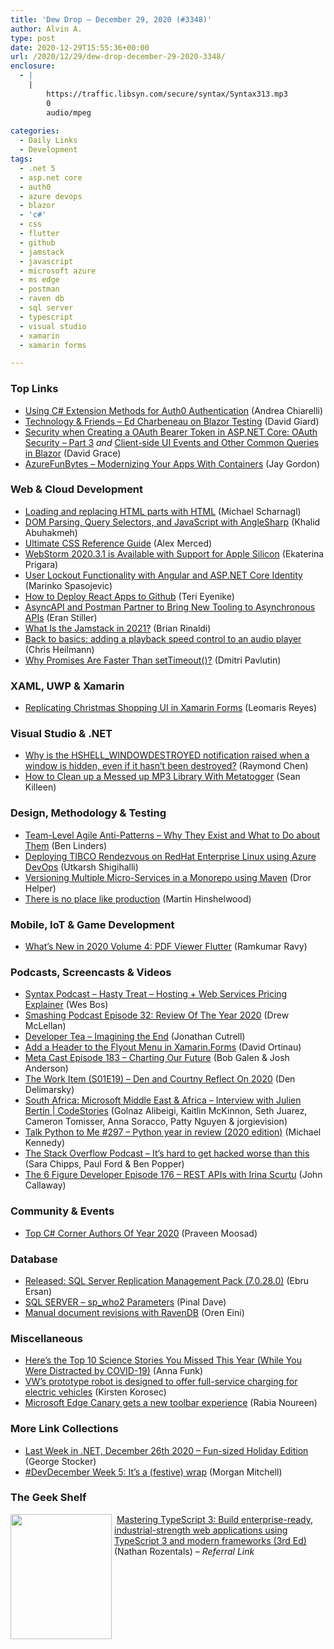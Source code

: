 ```yaml
---
title: 'Dew Drop – December 29, 2020 (#3348)'
author: Alvin A.
type: post
date: 2020-12-29T15:55:36+00:00
url: /2020/12/29/dew-drop-december-29-2020-3348/
enclosure:
  - |
    |
        https://traffic.libsyn.com/secure/syntax/Syntax313.mp3
        0
        audio/mpeg
        
categories:
  - Daily Links
  - Development
tags:
  - .net 5
  - asp.net core
  - auth0
  - azure devops
  - blazor
  - 'c#'
  - css
  - flutter
  - github
  - jamstack
  - javascript
  - microsoft azure
  - ms edge
  - postman
  - raven db
  - sql server
  - typescript
  - visual studio
  - xamarin
  - xamarin forms

---
```

### <a name="top"></a>Top Links

  * <a href="https://auth0.com/blog/using-csharp-extension-methods-for-auth0-authentication/" target="_blank" rel="noopener">Using C# Extension Methods for Auth0 Authentication</a> (Andrea Chiarelli)
  * <a href="http://davidgiard.com/2020/12/28/EdCharbeneauOnBlazorTesting.aspx" target="_blank" rel="noopener">Technology & Friends &#8211; Ed Charbeneau on Blazor Testing</a> (David Giard)
  * <a href="https://www.roundthecode.com/dotnet/security-creating-oauth-bearer-token-in-asp-net-core" target="_blank" rel="noopener">Security when Creating a OAuth Bearer Token in ASP.NET Core: OAuth Security &#8211; Part 3</a> _and_ <a href="https://www.telerik.com/blogs/client-side-ui-events-and-other-common-queries-blazor" target="_blank" rel="noopener">Client-side UI Events and Other Common Queries in Blazor</a> (David Grace)
  * <a href="https://devblogs.microsoft.com/devops/azurefunbytes-modernizing-your-apps-with-containers/?WT.mc_id=DOP-MVP-4025064" target="_blank" rel="noopener">AzureFunBytes – Modernizing Your Apps With Containers</a> (Jay Gordon)



### <a name="web"></a>Web & Cloud Development

  * <a href="https://justmarkup.com/notes/2020-12-28-loading-and-replacing-html-parts-with-html/" target="_blank" rel="noopener">Loading and replacing HTML parts with HTML</a> (Michael Scharnagl)
  * <a href="https://khalidabuhakmeh.com/dom-parsing-query-selectors-and-javascript-with-anglesharp" target="_blank" rel="noopener">DOM Parsing, Query Selectors, and JavaScript with AngleSharp</a> (Khalid Abuhakmeh)
  * <a href="https://dev.to/alexmercedcoder/ultimate-css-reference-guide-30nk" target="_blank" rel="noopener">Ultimate CSS Reference Guide</a> (Alex Merced)
  * <a href="https://blog.jetbrains.com/webstorm/2020/12/webstorm-2020-3-1/" target="_blank" rel="noopener">WebStorm 2020.3.1 is Available with Support for Apple Silicon</a> (Ekaterina Prigara)
  * <a href="https://code-maze.com/user-lockout-functionality-with-angular-and-asp-net-core-identity/" target="_blank" rel="noopener">User Lockout Functionality with Angular and ASP.NET Core Identity</a> (Marinko Spasojevic)
  * <a href="https://dev.to/terieyenike/how-to-deploy-react-apps-to-github-2e5m" target="_blank" rel="noopener">How to Deploy React Apps to Github</a> (Teri Eyenike)
  * <a href="https://www.infoq.com/news/2020/12/asyncapi-postman-partnership/?utm_campaign=infoq_content&utm_source=infoq&utm_medium=feed&utm_term=global" target="_blank" rel="noopener">AsyncAPI and Postman Partner to Bring New Tooling to Asynchronous APIs</a> (Eran Stiller)
  * <a href="https://dev.to/remotesynth/what-is-the-jamstack-in-2021-1p1n" target="_blank" rel="noopener">What Is the Jamstack in 2021?</a> (Brian Rinaldi)
  * <a href="https://christianheilmann.com/2020/12/28/back-to-basics-adding-a-playback-speed-control-to-an-audio-player/" target="_blank" rel="noopener">Back to basics: adding a playback speed control to an audio player</a> (Chris Heilmann)
  * <a href="https://dmitripavlutin.com/javascript-promises-settimeout/" target="_blank" rel="noopener">Why Promises Are Faster Than setTimeout()?</a> (Dmitri Pavlutin)



### <a name="silverlight"></a>XAML, UWP & Xamarin

  * <a href="https://askxammy.com/replicating-christmas-shopping-ui-in-xamarin-forms/" target="_blank" rel="noopener">Replicating Christmas Shopping UI in Xamarin Forms</a> (Leomaris Reyes)



### <a name="dotnet"></a>Visual Studio & .NET

  * <a href="https://devblogs.microsoft.com/oldnewthing/20201228-00/?p=104610" target="_blank" rel="noopener">Why is the HSHELL_WINDOWDESTROYED notification raised when a window is hidden, even if it hasn’t been destroyed?</a> (Raymond Chen)
  * <a href="https://seankilleen.com/2020/12/cleaning-up-a-broken-mp3-library-with-metatogger/" target="_blank" rel="noopener">How to Clean up a Messed up MP3 Library With Metatogger</a> (Sean Killeen)



### <a name="design"></a>Design, Methodology & Testing

  * <a href="https://www.infoq.com/news/2020/12/team-agile-anti-patterns/?utm_campaign=infoq_content&utm_source=infoq&utm_medium=feed&utm_term=global" target="_blank" rel="noopener">Team-Level Agile Anti-Patterns &#8211; Why They Exist and What to Do about Them</a> (Ben Linders)
  * <a href="http://feedproxy.google.com/~r/visualstudiogeeks/otas/~3/dkq6jwFEmkQ/deploying-tibco-rdv-using-azure-devops" target="_blank" rel="noopener">Deploying TIBCO Rendezvous on RedHat Enterprise Linux using Azure DevOps</a> (Utkarsh Shigihalli)
  * <a href="https://helpercode.com/2020/12/29/versioning-multiple-micro-services-in-a-monorepo-using-maven/" target="_blank" rel="noopener">Versioning Multiple Micro-Services in a Monorepo using Maven</a> (Dror Helper)
  * <a href="https://nkdagility.com/blog/there-is-no-place-like-production/" target="_blank" rel="noopener">There is no place like production</a> (Martin Hinshelwood)



### <a name="mobile"></a>Mobile, IoT & Game Development

  * <a href="https://www.syncfusion.com/blogs/post/whats-new-in-2020-volume-4-pdf-viewer-flutter.aspx" target="_blank" rel="noopener">What’s New in 2020 Volume 4: PDF Viewer Flutter</a> (Ramkumar Ravy)



### <a name="podcasts"></a>Podcasts, Screencasts & Videos

  * <a href="https://traffic.libsyn.com/secure/syntax/Syntax313.mp3" target="_blank" rel="noopener">Syntax Podcast &#8211; Hasty Treat &#8211; Hosting + Web Services Pricing Explainer</a> (Wes Bos)
  * <a href="https://smashingmagazine.com/2020/12/smashing-podcast-episode-32/" target="_blank" rel="noopener">Smashing Podcast Episode 32: Review Of The Year 2020</a> (Drew McLellan)
  * <a href="https://developertea.simplecast.com/episodes/imagining-the-end-mWi_4w5b" target="_blank" rel="noopener">Developer Tea &#8211; Imagining the End</a> (Jonathan Cutrell)
  * <a href="http://www.youtube.com/watch?v=VZxV5lAzDZ0" target="_blank" rel="noopener">Add a Header to the Flyout Menu in Xamarin.Forms</a> (David Ortinau)
  * <a href="https://www.meta-cast.com/episode/episode-183-charting-our-future" target="_blank" rel="noopener">Meta Cast Episode 183 &#8211; Charting Our Future</a> (Bob Galen & Josh Anderson)
  * <a href="http://www.youtube.com/watch?v=PediUop_HZU" target="_blank" rel="noopener">The Work Item (S01E19) &#8211; Den and Courtny Reflect On 2020</a> (Den Delimarsky)
  * <a href="https://channel9.msdn.com/Shows/CodeStories/South-Africa-Microsoft-MEA-Interview-with-Julien-Bertin?WT.mc_id=DOP-MVP-4025064" target="_blank" rel="noopener">South Africa: Microsoft Middle East & Africa &#8211; Interview with Julien Bertin | CodeStories</a> (Golnaz Alibeigi, Kaitlin McKinnon, Seth Juarez, Cameron Tomisser, Anna Soracco, Patty Nguyen & jorgievision)
  * <a href="https://talkpython.fm/episodes/show/297/python-year-in-review-2020-edition" target="_blank" rel="noopener">Talk Python to Me #297 &#8211; Python year in review (2020 edition)</a> (Michael Kennedy)
  * <a href="https://the-stack-overflow-podcast.simplecast.com/episodes/its-hard-to-get-hacked-worse-than-this-TAVdwsws" target="_blank" rel="noopener">The Stack Overflow Podcast &#8211; It&#8217;s hard to get hacked worse than this</a> (Sara Chipps, Paul Ford & Ben Popper)
  * <a href="https://6figuredev.com/podcast/episode-176-rest-apis-with-irina-scurtu/" target="_blank" rel="noopener">The 6 Figure Developer Episode 176 – REST APIs with Irina Scurtu</a> (John Callaway)



### <a name="events"></a>Community & Events

  * <a href="https://www.c-sharpcorner.com/article/top-authors-of-year-2020/" target="_blank" rel="noopener">Top C# Corner Authors Of Year 2020</a> (Praveen Moosad)



### <a name="sql"></a>Database

  * <a href="https://techcommunity.microsoft.com/t5/sql-server/released-sql-server-replication-management-pack-7-0-28-0/ba-p/2019871?WT.mc_id=DOP-MVP-4025064" target="_blank" rel="noopener">Released: SQL Server Replication Management Pack (7.0.28.0)</a> (Ebru Ersan)
  * <a href="https://blog.sqlauthority.com/2020/12/29/sql-server-sp_who2-parameters/?utm_source=rss&utm_medium=rss&utm_campaign=sql-server-sp_who2-parameters" target="_blank" rel="noopener">SQL SERVER – sp_who2 Parameters</a> (Pinal Dave)
  * <a href="http://feedproxy.google.com/~r/AyendeRahien/~3/u8L_kARkX_Q/manual-document-revisions-with-ravendb" target="_blank" rel="noopener">Manual document revisions with RavenDB</a> (Oren Eini)



### <a name="misc"></a>Miscellaneous

  * <a href="http://feedproxy.google.com/~r/DiscoverMag/~3/-uQyyeJ366g/heres-the-top-10-science-stories-you-missed-this-year-while-you-were" target="_blank" rel="noopener">Here’s the Top 10 Science Stories You Missed This Year (While You Were Distracted by COVID-19)</a> (Anna Funk)
  * <a href="http://feedproxy.google.com/~r/Techcrunch/~3/nvWQwIsyJZc/" target="_blank" rel="noopener">VW’s prototype robot is designed to offer full-service charging for electric vehicles</a> (Kirsten Korosec)
  * <a href="http://feedproxy.google.com/~r/winbetadotorg/~3/X6X4E8WwY7U/microsoft-edge-canary-gets-a-new-toolbar-experience" target="_blank" rel="noopener">Microsoft Edge Canary gets a new toolbar experience</a> (Rabia Noureen)



### <a name="links"></a>More Link Collections

  * <a href="https://georgestocker.com/2020/12/28/last-week-in-net-december-26th-2020-fun-sized-holiday-edition/" target="_blank" rel="noopener">Last Week in .NET, December 26th 2020 – Fun-sized Holiday Edition</a> (George Stocker)
  * <a href="https://techcommunity.microsoft.com/t5/azure-developer-community-blog/devdecember-week-5-it-s-a-festive-wrap/ba-p/1834830?WT.mc_id=DOP-MVP-4025064" target="_blank" rel="noopener">#DevDecember Week 5: It’s a (festive) wrap</a> (Morgan Mitchell)



### <a name="shelf"></a>The Geek Shelf

<a href="https://www.amazon.com/Mastering-TypeScript-enterprise-ready-industrial-strength-applications/dp/1789536707/?tag=amavin-20" target="_blank" rel="noopener"><img loading="lazy" decoding="async" width="162" height="200" align="left" style="margin: 0px 4px 0px 0px; border: 0px currentcolor; border-image: none; float: left; display: inline; background-image: none;" src="https://m.media-amazon.com/images/I/61SUxKjhbML._AC_UL320_.jpg" border="0" /></a>&nbsp;<a href="https://www.amazon.com/Mastering-TypeScript-enterprise-ready-industrial-strength-applications/dp/1789536707/?tag=amavin-20" target="_blank" rel="noopener">Mastering TypeScript 3: Build enterprise-ready, industrial-strength web applications using TypeScript 3 and modern frameworks (3rd Ed)</a> (Nathan Rozentals) _&#8211; Referral Link_
